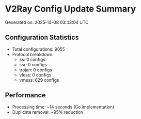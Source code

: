 # V2Ray Config Update Summary
Generated on: 2025-10-08 03:43:04 UTC

## Configuration Statistics
- Total configurations: 9055
- Protocol breakdown:
  - ss: 0 configs
  - ssr: 0 configs
  - trojan: 0 configs
  - vless: 0 configs
  - vmess: 829 configs

## Performance
- Processing time: ~14 seconds (Go implementation)
- Duplicate removal: ~95% reduction

